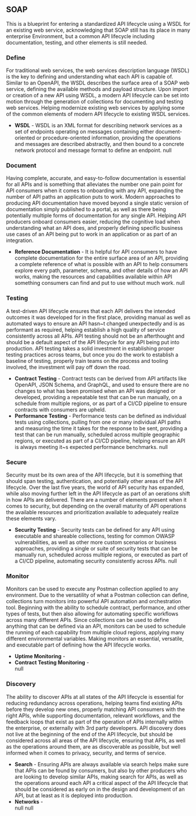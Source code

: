## SOAP 
 This is a blueprint for entering a standardized API lifecycle using a WSDL for an existing web service, acknowledging that SOAP still has its place in many enterprise Environment, but a common API lifecycle including documentation, testing, and other elements is still needed. 

### Define 
For traditional web services, the web services description language (WSDL) is the key to defining and understanding what each API is capable of. Similar to an OpenAPI, the WSDL describes the surface area of a SOAP web service, defining the available methods and payload structure. Upon import or creation of a new API using WSDL, a modern API lifecycle can be set into motion through the generation of collections for documenting and testing web services. Helping modernize existing web services by applying some of the common elements of modern API lifecycle to existing WSDL services. 

- **WSDL** - WSDL is an XML format for describing network services as a set of endpoints operating on messages containing either document-oriented or procedure-oriented information, providing the operations and messages are described abstractly, and then bound to a concrete network protocol and message format to define an endpoint. 
null 
### Document 
Having complete, accurate, and easy-to-follow documentation is essential for all APIs and is something that alleviates the number one pain point for API consumers when it comes to onboarding with any API, expanding the number of API paths an application puts to work. Modern approaches to producing API documentation have moved beyond a single static version of documentation simply published to a portal, as well as there being potentially multiple forms of documentation for any single API. Helping API producers onboard consumers easier, reducing the cognitive load when understanding what an API does, and properly defining specific business use cases of an API being put to work in an application or as part of an integration. 

- **Reference Documentation** - It is helpful for API consumers to have complete documentation for the entire surface area of an API, providing a complete reference of what is possible with an API to help consumers explore every path, parameter, schema, and other details of how an API works, making the resources and capabilities available within API something consumers can find and put to use without much work. 
null 
### Testing 
A test-driven API lifecycle ensures that each API delivers the intended outcomes it was developed for in the first place, providing manual as well as automated ways to ensure an API hasn~t changed unexpectedly and is as performant as required, helping establish a high quality of service consistently across all APIs. API testing should not be an afterthought and should be a default aspect of the API lifecycle for any API being put into production. API testing takes a solid investment in establishing proper testing practices across teams, but once you do the work to establish a baseline of testing, properly train teams on the process and tooling involved, the investment will pay off down the road. 

- **Contract Testing** - Contract tests can be derived from API artifacts like OpenAPI, JSON Schema, and GraphQL, and used to ensure there are no changes to what has been promised when an API was designed or developed, providing a repeatable test that can be run manually, on a schedule from multiple regions, or as part of a CI/CD pipeline to ensure contracts with consumers are upheld. 
- **Performance Testing** - Performance tests can be defined as individual tests using collections, pulling from one or many individual API paths and measuring the time it takes for the response to be sent, providing a test that can be run manually, scheduled across multiple geographic regions, or executed as part of a CI/CD pipeline, helping ensure an API is always meeting it~s expected performance benchmarks. 
null 
### Secure 
Security must be its own area of the API lifecycle, but it is something that should span testing, authentication, and potentially other areas of the API lifecycle. Over the last five years, the world of API security has expanded, while also moving further left in the API lifecycle as part of an oerations shift in how APIs are delivered. There are a number of elements present when it comes to security, but depending on the overall maturity of API operations the available resources and prioritization available to adequately realize these elements vary. 

- **Security Testing** - Security tests can be defined for any API using executable and shareable collections, testing for common OWASP vulnerabilities, as well as other more custom scenarios or business approaches, providing a single or suite of security tests that can be manually run, scheduled across multiple regions, or executed as part of a CI/CD pipeline, automating security consistently across APIs. 
null 
### Monitor 
Monitors can be used to execute any Postman collection applied to any environment. Due to the versatility of what a Postman collection can define, collections turn monitors into powerful API automation and orchestration tool. Beginning with the ability to schedule contract, performance, and other types of tests, but then also allowing for automating specific workflows across many different APIs. Since collections can be used to define anything that can be defined via an API, monitors can be used to schedule the running of each capability from multiple cloud regions, applying many different environmental variables. Making monitors an essential, versatile, and executable part of defining how the API lifecycle works. 

- **Uptime Monitoring** -  
- **Contract Testing Monitoring** -  
null 
### Discovery 
The ability to discover APIs at all states of the API lifecycle is essential for reducing redundancy across operations, helping teams find existing APIs before they develop new ones, properly matching API consumers with the right APIs, while supporting documentation, relevant workflows, and the feedback loops that exist as part of the operation of APIs internally within the enterprise, or externally with 3rd party developers. API discovery does not live at the beginning of the end of the API lifecycle, but should be considered across all areas of the API lifecycle, ensuring that APIs, as well as the operations around them, are as discoverable as possible, but well informed when it comes to privacy, security, and terms of service. 

- **Search** - Ensuring APIs are always available via search helps make sure that APIs can be found by consumers, but also by other producers who are looking to develop similar APIs, making search for APIs, as well as the operations around each API a critical aspect of the API lifecycle that should be considered as early on in the design and development of an API, but at least as it is deployed into production. 
- **Networks** -  
null 
null 
